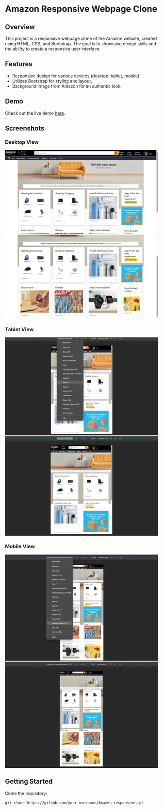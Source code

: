 # Amazon Responsive Webpage Clone

## Overview

This project is a responsive webpage clone of the Amazon website, created using HTML, CSS, and Bootstrap. The goal is to showcase design skills and the ability to create a responsive user interface.

## Features

- Responsive design for various devices (desktop, tablet, mobile).
- Utilizes Bootstrap for styling and layout.
- Background image from Amazon for an authentic look.

## Demo

Check out the live demo [here](https://first-page-of.glitch.me/amazon-responsive.html).


## Screenshots

### Desktop View

![Desktop View](image.png)
![Desktop View](image-1.png)

### Tablet View

![Tablet View](image-2.png)
![Tablet View](image-3.png)

### Mobile View

![Mobile View](image-4.png)
![Mobile View](image-5.png)

## Getting Started

Clone the repository:

   ```bash
   git clone https://github.com/your-username/Amazon-responsive.git